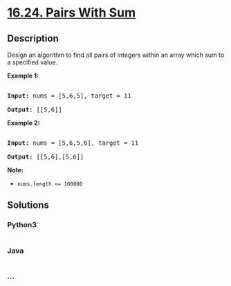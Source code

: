 # [16.24. Pairs With Sum](https://leetcode-cn.com/problems/pairs-with-sum-lcci)

## Description
<p>Design an algorithm to find all pairs of integers within an array which sum to a specified value.</p>



<p><strong>Example 1:</strong></p>



<pre>

<strong>Input:</strong> nums = [5,6,5], target = 11

<strong>Output: </strong>[[5,6]]</pre>



<p><strong>Example 2:</strong></p>



<pre>

<strong>Input:</strong> nums = [5,6,5,6], target = 11

<strong>Output: </strong>[[5,6],[5,6]]</pre>



<p><strong>Note: </strong></p>



<ul>
	<li><code>nums.length &lt;= 100000</code></li>
</ul>




## Solutions


<!-- tabs:start -->

### **Python3**

```python

```

### **Java**

```java

```

### **...**
```

```

<!-- tabs:end -->